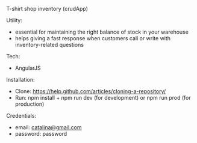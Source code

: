 T-shirt shop inventory (crudApp)

Utility:
- essential for maintaining the right balance of stock in your warehouse
- helps giving a fast response when customers call or write with inventory-related questions

Tech:
- AngularJS

Installation:
- Clone: https://help.github.com/articles/cloning-a-repository/
- Run: npm install + npm run dev (for development) or npm run prod (for production)

Credentials:
- email: catalina@gmail.com
- password: password
